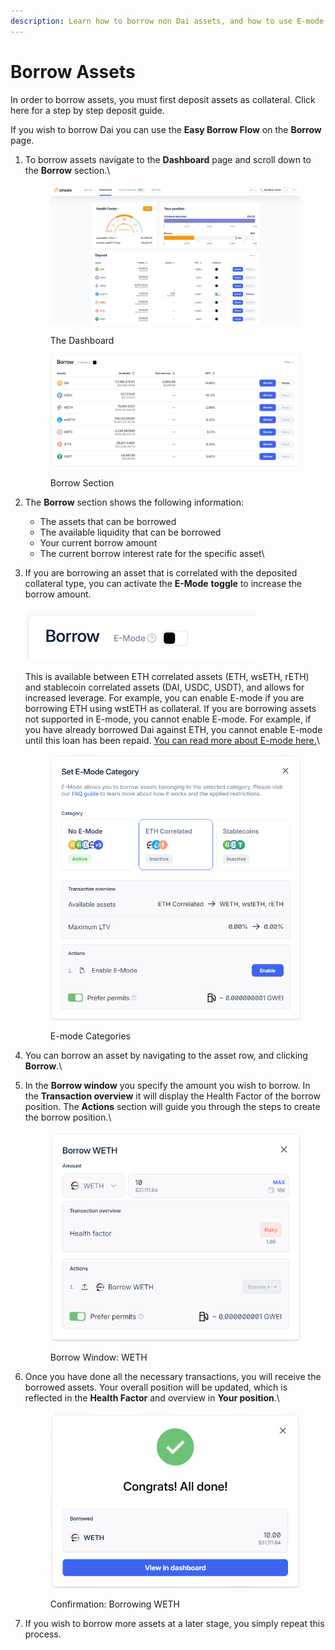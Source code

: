 ```yaml
---
description: Learn how to borrow non Dai assets, and how to use E-mode.
---
```


# Borrow Assets

In order to borrow assets, you must first deposit assets as collateral. Click here for a step by step deposit guide.

If you wish to borrow Dai you can use the **Easy Borrow Flow** on the **Borrow** page.

1.  To borrow assets navigate to the **Dashboard** page and scroll down to the **Borrow** section.\


    <figure><img src="../../.gitbook/assets/dashboard-overview (3).png" alt=""><figcaption><p>The Dashboard<br></p></figcaption></figure>

    <figure><img src="../../.gitbook/assets/borrow-section (1).png" alt=""><figcaption><p>Borrow Section</p></figcaption></figure>


2. The **Borrow** section shows the following information:
   * The assets that can be borrowed
   * The available liquidity that can be borrowed
   * Your current borrow amount
   * The current borrow interest rate for the specific asset\

3.  If you are borrowing an asset that is correlated with the deposited collateral type, you can activate the **E-Mode** **toggle** to increase the borrow amount.\
    \
    <img src="../../.gitbook/assets/e-mode (2).png" alt="" data-size="original">\
    \
    This is available between ETH correlated assets (ETH, wsETH, rETH) and stablecoin correlated assets (DAI, USDC, USDT), and allows for increased leverage. For example, you can enable E-mode if you are borrowing ETH using wstETH as collateral. If you are borrowing assets not supported in E-mode, you cannot enable E-mode. For example, if you have already borrowed Dai against ETH, you cannot enable E-mode until this loan has been repaid. [You can read more about E-mode here.](../../defi-infrastructure/sparklend/e-mode.md)\


    <figure><img src="../../.gitbook/assets/e-mode-2.png" alt=""><figcaption><p>E-mode Categories</p></figcaption></figure>


4. You can borrow an asset by navigating to the asset row, and clicking **Borrow**.\

5.  In the **Borrow window** you specify the amount you wish to borrow. In the **Transaction overview** it will display the Health Factor of the borrow position. The **Actions** section will guide you through the steps to create the borrow position.\


    <figure><img src="../../.gitbook/assets/borrow-weth.png" alt=""><figcaption><p>Borrow Window: WETH</p></figcaption></figure>


6.  Once you have done all the necessary transactions, you will receive the borrowed assets. Your overall position will be updated, which is reflected in the **Health Factor** and overview in **Your position**.\


    <figure><img src="../../.gitbook/assets/borrow-weth-2.png" alt=""><figcaption><p>Confirmation: Borrowing WETH</p></figcaption></figure>


7. If you wish to borrow more assets at a later stage, you simply repeat this process.
